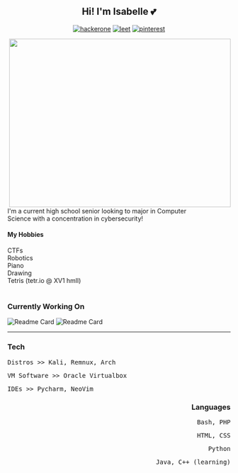 <h2 align="center"> Hi! I'm Isabelle 💕 </h2>

<div align="center">
  
  [![hackerone](https://img.shields.io/badge/Hackerone-green)](https://hackerone.com/xv11?type=user)
  [![leet](https://img.shields.io/badge/Leetcode-green)](https://leetcode.com/pwnedbyisa/)
  [![pinterest](https://img.shields.io/badge/Pinterest-green)](https://pinterest.com/chromehxxrts)
  
</div>


<img align="right" padding="none" src="https://github-readme-stats.vercel.app/api?username=pwnedbyisa&theme=merko&show_icons=true&rank_icon=percentile" width="500" height="380"/>

<br><br><br>
I'm a current high school senior looking to major in Computer <br>
Science with a concentration in cybersecurity! <br>
#### My Hobbies
CTFs <br>
Robotics <br>
Piano <br>
Drawing <br>
Tetris (tetr.io @ XV1 hmll) <br><br>



### Currently Working On
![Readme Card](https://github-readme-stats.vercel.app/api/pin/?username=pwnedbyisa&repo=terminal-calc&theme=merko)
![Readme Card](https://github-readme-stats.vercel.app/api/pin/?username=pwnedbyisa&repo=system-management&theme=merko)

___
<div align="left">
  <h3>Tech</h3>
  <p><pre>Distros >> Kali, Remnux, Arch</pre></p>
  <p><pre>VM Software >> Oracle Virtualbox</pre></p>
  <p><pre>IDEs >> Pycharm, NeoVim</pre></p>
</div>

<div align="right">
  <h3>Languages</h3>
  <p><pre>Bash, PHP</pre></p>
  <p><pre>HTML, CSS</pre></p>
  <p><pre>Python</pre></p>
  <p><pre>Java, C++ (learning)</pre></p>
</div>

<!-- ![Top Langs](https://github-readme-stats.vercel.app/api/top-langs/?username=pwnedbyisa&theme=merko&layout=compact&hide_title=true) -->



